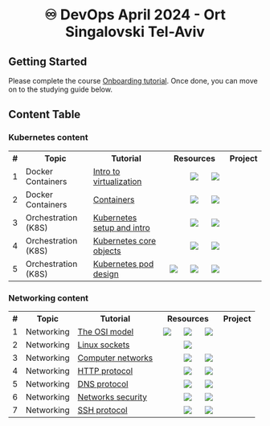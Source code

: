 
<div align="center">

# ♾️ DevOps April 2024 - Ort Singalovski Tel-Aviv

</div>

## Getting Started

Please complete the course [Onboarding tutorial](tutorials/onboarding.md). Once done, you can move on to the studying guide below. 

## Content Table

### Kubernetes content

<table width="100%">
<tr><th>#</th><th>Topic</th><th>Tutorial</th><th colspan="3">&nbsp;&nbsp;&nbsp;Resources&nbsp;&nbsp;&nbsp;</th><th>Project</th></tr>

<tr>
 <td>1</td>
 <td>Docker Containers</td>
 <td><a href="tutorials/docker_intro.md">Intro to virtualization</a></td>
 <td align="center"></td>
 <td align="center"><a target="_blank" href="https://alonitac.github.io/DevOpsTheHardWay/multichoice-questions/docker_intro.html"><img src="https://alonitac.github.io/DevOpsTheHardWay/img/qm.png" /></a></td>
 <td align="center"><a href="tutorials/docker_intro.md#exercises"><img src="https://alonitac.github.io/DevOpsTheHardWay/img/pen.png" /></a></td>
 <td>&nbsp;</td>
</tr>	


<tr>
 <td>2</td>
 <td>Docker Containers</td>
 <td><a href="tutorials/docker_containers.md">Containers</a></td>
 <td align="center"> </td>
 <td align="center"><a target="_blank" href="https://alonitac.github.io/DevOpsTheHardWay/multichoice-questions/docker_containers.html"><img src="https://alonitac.github.io/DevOpsTheHardWay/img/qm.png" /></a></td>
 <td align="center"><a href="tutorials/docker_containers.md#exercises"><img src="https://alonitac.github.io/DevOpsTheHardWay/img/pen.png" /></a></td>
 <td>&nbsp;</td>
</tr>	

<tr>
 <td>3</td>
 <td>Orchestration (K8S)</td>
 <td><a href="tutorials/k8s_setup_and_intro.md">Kubernetes setup and intro</a></td>
 <td align="center"></td>
 <td align="center"><a target="_blank" href="https://alonitac.github.io/DevOpsTheHardWay/multichoice-questions/k8s_setup_and_intro.html"><img src="https://alonitac.github.io/DevOpsTheHardWay/img/qm.png" /></a></td>
 <td align="center"><a href="tutorials/k8s_setup_and_intro.md#exercises"><img src="https://alonitac.github.io/DevOpsTheHardWay/img/pen.png" /></a></td>
 <td align="center">&nbsp;</td>
</tr>


<tr>
 <td>4</td>
 <td>Orchestration (K8S)</td>
 <td><a href="tutorials/k8s_core_objects.md">Kubernetes core objects</a></td>
 <td align="center">&nbsp;</td>
 <td align="center"><a target="_blank" href="https://alonitac.github.io/DevOpsTheHardWay/multichoice-questions/k8s_core_objects.html"><img src="https://alonitac.github.io/DevOpsTheHardWay/img/qm.png" /></a></td>
 <td align="center"><a href="tutorials/k8s_core_objects.md#exercises"><img src="https://alonitac.github.io/DevOpsTheHardWay/img/pen.png" /></a></td>

<td align="center"></td>
</tr>


<tr>
 <td>5</td>
 <td>Orchestration (K8S)</td>
 <td><a href="tutorials/k8s_pod_design.md">Kubernetes pod design</a></td>
 <td align="center"><a href="tutorials/linux_intro.md#exercises"><img src="https://alonitac.github.io/DevOpsTheHardWay/img/slides.png" /></a></td>
 <td align="center"><a target="_blank" href="https://alonitac.github.io/DevOpsTheHardWay/multichoice-questions/k8s_pod_design.html"><img src="https://alonitac.github.io/DevOpsTheHardWay/img/qm.png" /></a></td>
 <td align="center"><a href="tutorials/k8s_pod_design.md#exercises"><img src="https://alonitac.github.io/DevOpsTheHardWay/img/pen.png" /></a></td>
 <td align="center">&nbsp;</td>
</tr>


</table>


### Networking content

<table width="100%">
<tr><th>#</th><th>Topic</th><th>Tutorial</th><th colspan="3">&nbsp;&nbsp;&nbsp;Resources&nbsp;&nbsp;&nbsp;</th><th>Project</th></tr>

<tr>
 <td>1</td>
 <td>Networking</td>
 <td><a href="tutorials/networking_OSI_model.md">The OSI model</a></td>
 <td align="center"><a href="https://alonitac.github.io/DevOpsApr24/slides/networking_OSI_model.html"><img src="https://alonitac.github.io/DevOpsTheHardWay/img/slides.png" /></a></td>
 <td align="center"><a target="_blank" href="https://alonitac.github.io/DevOpsTheHardWay/multichoice-questions/networking_OSI_model.html"><img src="https://alonitac.github.io/DevOpsTheHardWay/img/qm.png" /></a></td>
 <td align="center"><a href="tutorials/networking_OSI_model.md#exercises"><img src="https://alonitac.github.io/DevOpsTheHardWay/img/pen.png" /></a></td>
 <td align="center">&nbsp;</td>
</tr>

<tr>
 <td>2</td>
 <td>Networking</td>
 <td><a href="tutorials/networking_linux_sockets.md">Linux sockets</a></td>
 <td align="center">&nbsp;</td>
 <td align="center"><a target="_blank" href="https://alonitac.github.io/DevOpsTheHardWay/multichoice-questions/networking_linux_sockets.html"><img src="https://alonitac.github.io/DevOpsTheHardWay/img/qm.png" /></a></td>
 <td align="center">&nbsp;</td>
 <td align="center">&nbsp;</td>
</tr>

<tr>
 <td>3</td>
 <td>Networking</td>
 <td><a href="tutorials/networking_computer_nets.md">Computer networks</a></td>
 <td align="center">&nbsp;</td>
 <td align="center"><a target="_blank" href="https://alonitac.github.io/DevOpsTheHardWay/multichoice-questions/networking_computer_nets.html"><img src="https://alonitac.github.io/DevOpsTheHardWay/img/qm.png" /></a></td>
 <td align="center"><a href="tutorials/networking_computer_nets.md#exercises"><img src="https://alonitac.github.io/DevOpsTheHardWay/img/pen.png" /></a></td>
 <td align="center">&nbsp;</td>
</tr>

<tr>
 <td>4</td>
 <td>Networking</td>
 <td><a href="tutorials/networking_http.md">HTTP protocol</a></td>
 <td align="center">&nbsp;</td>
 <td align="center"><a target="_blank" href="https://alonitac.github.io/DevOpsTheHardWay/multichoice-questions/networking_http.html"><img src="https://alonitac.github.io/DevOpsTheHardWay/img/qm.png" /></a></td>
 <td align="center"><a href="tutorials/networking_http.md#exercises"><img src="https://alonitac.github.io/DevOpsTheHardWay/img/pen.png" /></a></td>
 <td align="center">&nbsp;</td>
</tr>

<tr>
 <td>5</td>
 <td>Networking</td>
 <td><a href="tutorials/networking_dns.md">DNS protocol</a></td>
 <td align="center">&nbsp;</td>
 <td align="center"><a target="_blank" href="https://alonitac.github.io/DevOpsTheHardWay/multichoice-questions/networking_dns.html"><img src="https://alonitac.github.io/DevOpsTheHardWay/img/qm.png" /></a></td>
 <td align="center"><a href="tutorials/networking_dns.md#exercises"><img src="https://alonitac.github.io/DevOpsTheHardWay/img/pen.png" /></a></td>
 <td align="center">&nbsp;</td>
</tr>

<tr>
 <td>6</td>
 <td>Networking</td>
 <td><a href="tutorials/networking_security.md">Networks security</a></td>
 <td align="center">&nbsp;</td>
 <td align="center"><a target="_blank" href="https://alonitac.github.io/DevOpsTheHardWay/multichoice-questions/networking_security.html"><img src="https://alonitac.github.io/DevOpsTheHardWay/img/qm.png" /></a></td>
 <td align="center"><a href="tutorials/networking_security.md#exercises"><img src="https://alonitac.github.io/DevOpsTheHardWay/img/pen.png" /></a></td>
 <td align="center">&nbsp;</td>
</tr>

<tr>
 <td>7</td>
 <td>Networking</td>
 <td><a href="tutorials/networking_ssh.md">SSH protocol</a></td>
 <td align="center">&nbsp;</td>
 <td align="center"><a target="_blank" href="https://alonitac.github.io/DevOpsTheHardWay/multichoice-questions/networking_ssh.html"><img src="https://alonitac.github.io/DevOpsTheHardWay/img/qm.png" /></a></td>
 <td align="center"><a href="tutorials/networking_ssh.md#exercises"><img src="https://alonitac.github.io/DevOpsTheHardWay/img/pen.png" /></a></td>
 <td align="center"></td>
</tr>

</table>


